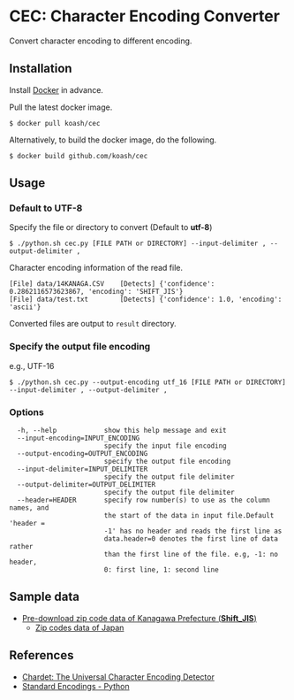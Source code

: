 # CEC: Character Encoding Converter

Convert character encoding to different encoding.

## Installation

Install [Docker](https://www.docker.com/) in advance.

Pull the latest docker image.

```
$ docker pull koash/cec
```

Alternatively, to build the docker image, do the following.

```
$ docker build github.com/koash/cec
```

## Usage

### Default to UTF-8 

Specify the file or directory to convert (Default to **utf-8**)

```
$ ./python.sh cec.py [FILE PATH or DIRECTORY] --input-delimiter , --output-delimiter ,
```

Character encoding information of the read file.

```
[File] data/14KANAGA.CSV	[Detects] {'confidence': 0.2862116573623867, 'encoding': 'SHIFT_JIS'}
[File] data/test.txt		[Detects] {'confidence': 1.0, 'encoding': 'ascii'}
```

Converted files are output to `result` directory.

### Specify the output file encoding

e.g., UTF-16

```
$ ./python.sh cec.py --output-encoding utf_16 [FILE PATH or DIRECTORY] --input-delimiter , --output-delimiter ,
```

### Options

```
  -h, --help            show this help message and exit
  --input-encoding=INPUT_ENCODING
                        specify the input file encoding
  --output-encoding=OUTPUT_ENCODING
                        specify the output file encoding
  --input-delimiter=INPUT_DELIMITER
                        specify the output file delimiter
  --output-delimiter=OUTPUT_DELIMITER
                        specify the output file delimiter
  --header=HEADER       specify row number(s) to use as the column names, and
                        the start of the data in input file.Default 'header =
                        -1' has no header and reads the first line as
                        data.header=0 denotes the first line of data rather
                        than the first line of the file. e.g, -1: no header,
                        0: first line, 1: second line
```

## Sample data

- [Pre-download zip code data of Kanagawa Prefecture (**Shift_JIS**)](http://www.post.japanpost.jp/zipcode/dl/kogaki/zip/14kanaga.zip)
    - [Zip codes data of Japan](http://www.post.japanpost.jp/zipcode/dl/kogaki-zip.html)

## References

- [Chardet: The Universal Character Encoding Detector](https://github.com/chardet/chardet)
- [Standard Encodings - Python](https://docs.python.org/2.7/library/codecs.html#standard-encodings)

